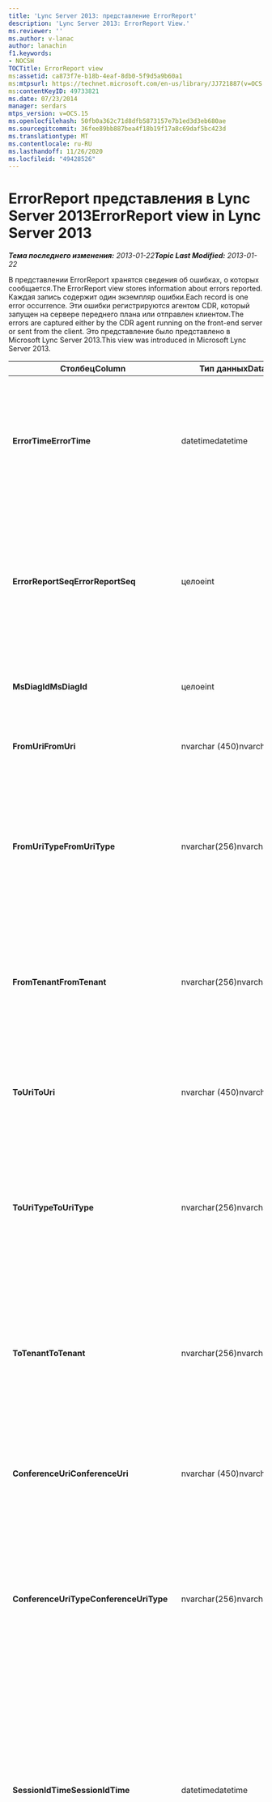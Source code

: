 ```yaml
---
title: 'Lync Server 2013: представление ErrorReport'
description: 'Lync Server 2013: ErrorReport View.'
ms.reviewer: ''
ms.author: v-lanac
author: lanachin
f1.keywords:
- NOCSH
TOCTitle: ErrorReport view
ms:assetid: ca873f7e-b18b-4eaf-8db0-5f9d5a9b60a1
ms:mtpsurl: https://technet.microsoft.com/en-us/library/JJ721887(v=OCS.15)
ms:contentKeyID: 49733821
ms.date: 07/23/2014
manager: serdars
mtps_version: v=OCS.15
ms.openlocfilehash: 50fb0a362c71d8dfb5873157e7b1ed3d3eb680ae
ms.sourcegitcommit: 36fee89bb887bea4f18b19f17a8c69daf5bc423d
ms.translationtype: MT
ms.contentlocale: ru-RU
ms.lasthandoff: 11/26/2020
ms.locfileid: "49428526"
---
```

# <a name="errorreport-view-in-lync-server-2013"></a><span data-ttu-id="eb400-103">ErrorReport представления в Lync Server 2013</span><span class="sxs-lookup"><span data-stu-id="eb400-103">ErrorReport view in Lync Server 2013</span></span>

<div data-xmlns="http://www.w3.org/1999/xhtml">

<div class="topic" data-xmlns="http://www.w3.org/1999/xhtml" data-msxsl="urn:schemas-microsoft-com:xslt" data-cs="https://msdn.microsoft.com/">

<div data-asp="https://msdn2.microsoft.com/asp">



</div>

<div id="mainSection">

<div id="mainBody"><span data-ttu-id="eb400-104">

<span> </span></span><span class="sxs-lookup"><span data-stu-id="eb400-104">

<span> </span></span></span>

<span data-ttu-id="eb400-105">_**Тема последнего изменения:** 2013-01-22_</span><span class="sxs-lookup"><span data-stu-id="eb400-105">_**Topic Last Modified:** 2013-01-22_</span></span>

<span data-ttu-id="eb400-106">В представлении ErrorReport хранятся сведения об ошибках, о которых сообщается.</span><span class="sxs-lookup"><span data-stu-id="eb400-106">The ErrorReport view stores information about errors reported.</span></span> <span data-ttu-id="eb400-107">Каждая запись содержит один экземпляр ошибки.</span><span class="sxs-lookup"><span data-stu-id="eb400-107">Each record is one error occurrence.</span></span> <span data-ttu-id="eb400-108">Эти ошибки регистрируются агентом CDR, который запущен на сервере переднего плана или отправлен клиентом.</span><span class="sxs-lookup"><span data-stu-id="eb400-108">The errors are captured either by the CDR agent running on the front-end server or sent from the client.</span></span> <span data-ttu-id="eb400-109">Это представление было представлено в Microsoft Lync Server 2013.</span><span class="sxs-lookup"><span data-stu-id="eb400-109">This view was introduced in Microsoft Lync Server 2013.</span></span>


<table>
<colgroup>
<col style="width: 33%" />
<col style="width: 33%" />
<col style="width: 33%" />
</colgroup>
<thead>
<tr class="header">
<th><span data-ttu-id="eb400-110">Столбец</span><span class="sxs-lookup"><span data-stu-id="eb400-110">Column</span></span></th>
<th><span data-ttu-id="eb400-111">Тип данных</span><span class="sxs-lookup"><span data-stu-id="eb400-111">Data Type</span></span></th>
<th><span data-ttu-id="eb400-112">Подробности</span><span class="sxs-lookup"><span data-stu-id="eb400-112">Details</span></span></th>
</tr>
</thead>
<tbody>
<tr class="odd">
<td><p><span data-ttu-id="eb400-113"><strong>ErrorTime</strong></span><span class="sxs-lookup"><span data-stu-id="eb400-113"><strong>ErrorTime</strong></span></span></p></td>
<td><p><span data-ttu-id="eb400-114">datetime</span><span class="sxs-lookup"><span data-stu-id="eb400-114">datetime</span></span></p></td>
<td><p><span data-ttu-id="eb400-115">Время возникновения ошибки.</span><span class="sxs-lookup"><span data-stu-id="eb400-115">Time of error occurred.</span></span> <span data-ttu-id="eb400-116">Используется в сочетании с ErrorReportSeq для уникальной идентификации ошибки.</span><span class="sxs-lookup"><span data-stu-id="eb400-116">Used in conjunction with ErrorReportSeq to uniquely identify an error.</span></span></p></td>
</tr>
<tr class="even">
<td><p><span data-ttu-id="eb400-117"><strong>ErrorReportSeq</strong></span><span class="sxs-lookup"><span data-stu-id="eb400-117"><strong>ErrorReportSeq</strong></span></span></p></td>
<td><p><span data-ttu-id="eb400-118">целое</span><span class="sxs-lookup"><span data-stu-id="eb400-118">int</span></span></p></td>
<td><p><span data-ttu-id="eb400-119">ИДЕНТИФИКАЦИОНный номер для идентификации ошибки.</span><span class="sxs-lookup"><span data-stu-id="eb400-119">ID number to identify the error.</span></span> <span data-ttu-id="eb400-120">Используется в сочетании с ErrorTime для уникальной идентификации ошибки.</span><span class="sxs-lookup"><span data-stu-id="eb400-120">Used in conjunction with ErrorTime to uniquely identify an error.</span></span></p></td>
</tr>
<tr class="odd">
<td><p><span data-ttu-id="eb400-121"><strong>MsDiagId</strong></span><span class="sxs-lookup"><span data-stu-id="eb400-121"><strong>MsDiagId</strong></span></span></p></td>
<td><p><span data-ttu-id="eb400-122">целое</span><span class="sxs-lookup"><span data-stu-id="eb400-122">int</span></span></p></td>
<td><p><span data-ttu-id="eb400-123">Идентификатор диагностики для отчета об ошибке.</span><span class="sxs-lookup"><span data-stu-id="eb400-123">Diagnostic ID for the error report.</span></span></p></td>
</tr>
<tr class="even">
<td><p><span data-ttu-id="eb400-124"><strong>FromUri</strong></span><span class="sxs-lookup"><span data-stu-id="eb400-124"><strong>FromUri</strong></span></span></p></td>
<td><p><span data-ttu-id="eb400-125">nvarchar (450)</span><span class="sxs-lookup"><span data-stu-id="eb400-125">nvarchar(450)</span></span></p></td>
<td><p><span data-ttu-id="eb400-126">URI пользователя, который поступил с ошибкой.</span><span class="sxs-lookup"><span data-stu-id="eb400-126">URI of the user who originated the error.</span></span></p></td>
</tr>
<tr class="odd">
<td><p><span data-ttu-id="eb400-127"><strong>FromUriType</strong></span><span class="sxs-lookup"><span data-stu-id="eb400-127"><strong>FromUriType</strong></span></span></p></td>
<td><p><span data-ttu-id="eb400-128">nvarchar(256)</span><span class="sxs-lookup"><span data-stu-id="eb400-128">nvarchar(256)</span></span></p></td>
<td><p><span data-ttu-id="eb400-129">Тип URI пользователя, который поступил на ошибку.</span><span class="sxs-lookup"><span data-stu-id="eb400-129">Type of URI of the user who originated the error.</span></span> <span data-ttu-id="eb400-130">Для получения дополнительных сведений ознакомьтесь с <a href="lync-server-2013-uritypes-table.md">таблицей UriTypes в Lync Server 2013</a> .</span><span class="sxs-lookup"><span data-stu-id="eb400-130">See the <a href="lync-server-2013-uritypes-table.md">UriTypes table in Lync Server 2013</a> for more information.</span></span></p></td>
</tr>
<tr class="even">
<td><p><span data-ttu-id="eb400-131"><strong>FromTenant</strong></span><span class="sxs-lookup"><span data-stu-id="eb400-131"><strong>FromTenant</strong></span></span></p></td>
<td><p><span data-ttu-id="eb400-132">nvarchar(256)</span><span class="sxs-lookup"><span data-stu-id="eb400-132">nvarchar(256)</span></span></p></td>
<td><p><span data-ttu-id="eb400-133">Клиент пользователя, который поступил с ошибкой.</span><span class="sxs-lookup"><span data-stu-id="eb400-133">Tenant of the user who originated the error.</span></span> <span data-ttu-id="eb400-134">Дополнительные сведения приведены в <a href="lync-server-2013-tenants-table.md">таблице "клиенты" в Lync Server 2013</a> .</span><span class="sxs-lookup"><span data-stu-id="eb400-134">See the <a href="lync-server-2013-tenants-table.md">Tenants table in Lync Server 2013</a> for more information.</span></span></p></td>
</tr>
<tr class="odd">
<td><p><span data-ttu-id="eb400-135"><strong>ToUri</strong></span><span class="sxs-lookup"><span data-stu-id="eb400-135"><strong>ToUri</strong></span></span></p></td>
<td><p><span data-ttu-id="eb400-136">nvarchar (450)</span><span class="sxs-lookup"><span data-stu-id="eb400-136">nvarchar(450)</span></span></p></td>
<td><p><span data-ttu-id="eb400-137">Универсальный код ресурса (URI) пользователя, который является целью отчета об ошибке.</span><span class="sxs-lookup"><span data-stu-id="eb400-137">URI of the user who was the target of the error report.</span></span></p></td>
</tr>
<tr class="even">
<td><p><span data-ttu-id="eb400-138"><strong>ToUriType</strong></span><span class="sxs-lookup"><span data-stu-id="eb400-138"><strong>ToUriType</strong></span></span></p></td>
<td><p><span data-ttu-id="eb400-139">nvarchar(256)</span><span class="sxs-lookup"><span data-stu-id="eb400-139">nvarchar(256)</span></span></p></td>
<td><p><span data-ttu-id="eb400-140">Тип URI пользователя, который является конечным лицом отчета об ошибке.</span><span class="sxs-lookup"><span data-stu-id="eb400-140">Type of URI of the user who target of the error report.</span></span> <span data-ttu-id="eb400-141">Для получения дополнительных сведений ознакомьтесь с таблицей UriTypes.</span><span class="sxs-lookup"><span data-stu-id="eb400-141">See the UriTypes Table for more information.</span></span></p></td>
</tr>
<tr class="odd">
<td><p><span data-ttu-id="eb400-142"><strong>ToTenant</strong></span><span class="sxs-lookup"><span data-stu-id="eb400-142"><strong>ToTenant</strong></span></span></p></td>
<td><p><span data-ttu-id="eb400-143">nvarchar(256)</span><span class="sxs-lookup"><span data-stu-id="eb400-143">nvarchar(256)</span></span></p></td>
<td><p><span data-ttu-id="eb400-144">Клиент пользователя, который является конечным лицом отчета об ошибке.</span><span class="sxs-lookup"><span data-stu-id="eb400-144">Tenant of the user who target of the error report.</span></span> <span data-ttu-id="eb400-145">Дополнительные сведения приведены в <a href="lync-server-2013-tenants-table.md">таблице "клиенты" в Lync Server 2013</a> .</span><span class="sxs-lookup"><span data-stu-id="eb400-145">See the <a href="lync-server-2013-tenants-table.md">Tenants table in Lync Server 2013</a> for more information.</span></span></p></td>
</tr>
<tr class="even">
<td><p><span data-ttu-id="eb400-146"><strong>ConferenceUri</strong></span><span class="sxs-lookup"><span data-stu-id="eb400-146"><strong>ConferenceUri</strong></span></span></p></td>
<td><p><span data-ttu-id="eb400-147">nvarchar (450)</span><span class="sxs-lookup"><span data-stu-id="eb400-147">nvarchar(450)</span></span></p></td>
<td><p><span data-ttu-id="eb400-148">Универсальный код ресурса (URI) Конференции, которая была целью отчета об ошибке.</span><span class="sxs-lookup"><span data-stu-id="eb400-148">URI of the conference that was the target of the error report.</span></span></p></td>
</tr>
<tr class="odd">
<td><p><span data-ttu-id="eb400-149"><strong>ConferenceUriType</strong></span><span class="sxs-lookup"><span data-stu-id="eb400-149"><strong>ConferenceUriType</strong></span></span></p></td>
<td><p><span data-ttu-id="eb400-150">nvarchar(256)</span><span class="sxs-lookup"><span data-stu-id="eb400-150">nvarchar(256)</span></span></p></td>
<td><p><span data-ttu-id="eb400-151">Тип URI конференции, которая была целью отчета об ошибке.</span><span class="sxs-lookup"><span data-stu-id="eb400-151">URI type of the conference that was the target of the error report.</span></span> <span data-ttu-id="eb400-152">Для получения дополнительных сведений ознакомьтесь с <a href="lync-server-2013-uritypes-table.md">таблицей UriTypes в Lync Server 2013</a> .</span><span class="sxs-lookup"><span data-stu-id="eb400-152">See the <a href="lync-server-2013-uritypes-table.md">UriTypes table in Lync Server 2013</a> for more information.</span></span></p></td>
</tr>
<tr class="even">
<td><p><span data-ttu-id="eb400-153"><strong>SessionIdTime</strong></span><span class="sxs-lookup"><span data-stu-id="eb400-153"><strong>SessionIdTime</strong></span></span></p></td>
<td><p><span data-ttu-id="eb400-154">datetime</span><span class="sxs-lookup"><span data-stu-id="eb400-154">datetime</span></span></p></td>
<td><p><span data-ttu-id="eb400-155">Время запроса сеанса, в котором был создан отчет об ошибке.</span><span class="sxs-lookup"><span data-stu-id="eb400-155">Time of session request that originated the error report.</span></span> <span data-ttu-id="eb400-156">Используется в сочетании с SessionIdSeq для уникальной идентификации сеанса.</span><span class="sxs-lookup"><span data-stu-id="eb400-156">Used in conjunction with SessionIdSeq to uniquely identify a session.</span></span> <span data-ttu-id="eb400-157">Дополнительные сведения приведены <a href="lync-server-2013-dialogs-table.md">в таблице диалоговые окна Lync Server 2013</a> .</span><span class="sxs-lookup"><span data-stu-id="eb400-157">See the <a href="lync-server-2013-dialogs-table.md">Dialogs table in Lync Server 2013</a> for more information.</span></span></p></td>
</tr>
<tr class="odd">
<td><p><span data-ttu-id="eb400-158"><strong>SessionIdSeq</strong></span><span class="sxs-lookup"><span data-stu-id="eb400-158"><strong>SessionIdSeq</strong></span></span></p></td>
<td><p><span data-ttu-id="eb400-159">целое</span><span class="sxs-lookup"><span data-stu-id="eb400-159">int</span></span></p></td>
<td><p><span data-ttu-id="eb400-160">ИДЕНТИФИКАЦИОНный номер для идентификации запроса на сеанс, который является источником отчета об ошибке.</span><span class="sxs-lookup"><span data-stu-id="eb400-160">ID number to identify the session request that originated the error report.</span></span> <span data-ttu-id="eb400-161">Используется в сочетании с SessionIdTime для уникальной идентификации сеанса.</span><span class="sxs-lookup"><span data-stu-id="eb400-161">Used in conjunction with SessionIdTime to uniquely identify a session.</span></span> <span data-ttu-id="eb400-162">Дополнительные сведения приведены <a href="lync-server-2013-dialogs-table.md">в таблице диалоговые окна Lync Server 2013</a> .</span><span class="sxs-lookup"><span data-stu-id="eb400-162">See the <a href="lync-server-2013-dialogs-table.md">Dialogs table in Lync Server 2013</a> for more information.</span></span></p></td>
</tr>
<tr class="even">
<td><p><span data-ttu-id="eb400-163"><strong>DialogId</strong></span><span class="sxs-lookup"><span data-stu-id="eb400-163"><strong>DialogId</strong></span></span></p></td>
<td><p><span data-ttu-id="eb400-164">varstring (775)</span><span class="sxs-lookup"><span data-stu-id="eb400-164">varstring(775)</span></span></p></td>
<td><p><span data-ttu-id="eb400-165">ИДЕНТИФИКАТОР диалогового окна SIP сеанса, на который поступила ошибка.</span><span class="sxs-lookup"><span data-stu-id="eb400-165">SIP dialog ID of session that originated the error.</span></span> <span data-ttu-id="eb400-166">Формат:</span><span class="sxs-lookup"><span data-stu-id="eb400-166">The format is:</span></span></p>
<p><span data-ttu-id="eb400-167">диалоговое окно; тег "from-Tag"</span><span class="sxs-lookup"><span data-stu-id="eb400-167">dialog;from-tag;to-tag</span></span></p>
<p><span data-ttu-id="eb400-168">Эти данные можно преобразовать в текстовый формат, используя следующий синтаксис:</span><span class="sxs-lookup"><span data-stu-id="eb400-168">This data can be converted to text format by using this syntax:</span></span></p>
<p><span data-ttu-id="eb400-169">Cast (CAST (ExternalId AS varbinary (max)) AS varchar (max))</span><span class="sxs-lookup"><span data-stu-id="eb400-169">cast(cast(ExternalId as varbinary(max)) as varchar(max))</span></span></p></td>
</tr>
<tr class="odd">
<td><p><span data-ttu-id="eb400-170"><strong>ClientVersion</strong></span><span class="sxs-lookup"><span data-stu-id="eb400-170"><strong>ClientVersion</strong></span></span></p></td>
<td><p><span data-ttu-id="eb400-171">nvarchar(256)</span><span class="sxs-lookup"><span data-stu-id="eb400-171">nvarchar(256)</span></span></p></td>
<td><p><span data-ttu-id="eb400-172">Версия клиента, используемая пользователем, который поступил с ошибкой.</span><span class="sxs-lookup"><span data-stu-id="eb400-172">Version of client used by the user who originated the error.</span></span></p></td>
</tr>
<tr class="even">
<td><p><span data-ttu-id="eb400-173"><strong>ClientType</strong></span><span class="sxs-lookup"><span data-stu-id="eb400-173"><strong>ClientType</strong></span></span></p></td>
<td><p><span data-ttu-id="eb400-174">целое</span><span class="sxs-lookup"><span data-stu-id="eb400-174">int</span></span></p></td>
<td><p><span data-ttu-id="eb400-175">Клиент, использованный пользователем, который поступил с ошибкой.</span><span class="sxs-lookup"><span data-stu-id="eb400-175">Client used by the user who originated the error.</span></span> <span data-ttu-id="eb400-176">Дополнительные сведения вы увидите <a href="lync-server-2013-useragentdef-table.md">в таблице UserAgentDef в Lync Server 2013</a> .</span><span class="sxs-lookup"><span data-stu-id="eb400-176">See the <a href="lync-server-2013-useragentdef-table.md">UserAgentDef table in Lync Server 2013</a> for more details.</span></span></p></td>
</tr>
<tr class="odd">
<td><p><span data-ttu-id="eb400-177"><strong>ClientCategory</strong></span><span class="sxs-lookup"><span data-stu-id="eb400-177"><strong>ClientCategory</strong></span></span></p></td>
<td><p><span data-ttu-id="eb400-178">nvarchar (64)</span><span class="sxs-lookup"><span data-stu-id="eb400-178">nvarchar(64)</span></span></p></td>
<td><p><span data-ttu-id="eb400-179">Имя категории клиента, используемой пользователем, который поступил с ошибкой.</span><span class="sxs-lookup"><span data-stu-id="eb400-179">Name of the category of the client used by the user who originated the error.</span></span></p></td>
</tr>
<tr class="even">
<td><p><span data-ttu-id="eb400-180"><strong>Источник</strong></span><span class="sxs-lookup"><span data-stu-id="eb400-180"><strong>Source</strong></span></span></p></td>
<td><p><span data-ttu-id="eb400-181">nvarchar(256)</span><span class="sxs-lookup"><span data-stu-id="eb400-181">nvarchar(256)</span></span></p></td>
<td><p><span data-ttu-id="eb400-182">Имя сервера, отправившего ошибку (при отправке отчета из серверного компонента).</span><span class="sxs-lookup"><span data-stu-id="eb400-182">Name of server that originated the error (if report was sent from a server component).</span></span></p></td>
</tr>
<tr class="odd">
<td><p><span data-ttu-id="eb400-183"><strong>Приложение</strong></span><span class="sxs-lookup"><span data-stu-id="eb400-183"><strong>Application</strong></span></span></p></td>
<td><p><span data-ttu-id="eb400-184">nvarchar(256)</span><span class="sxs-lookup"><span data-stu-id="eb400-184">nvarchar(256)</span></span></p></td>
<td><p><span data-ttu-id="eb400-185">Имя приложения, которое поступило об ошибке (при отправке отчета из серверного компонента).</span><span class="sxs-lookup"><span data-stu-id="eb400-185">Name of application that originated the error (if report was sent from a server component).</span></span></p></td>
</tr>
<tr class="even">
<td><p><span data-ttu-id="eb400-186"><strong>ResponseCode</strong></span><span class="sxs-lookup"><span data-stu-id="eb400-186"><strong>ResponseCode</strong></span></span></p></td>
<td><p><span data-ttu-id="eb400-187">целое</span><span class="sxs-lookup"><span data-stu-id="eb400-187">int</span></span></p></td>
<td><p><span data-ttu-id="eb400-188">Код ответа SIP в сеанс сообщения SIP с отчетом об ошибке.</span><span class="sxs-lookup"><span data-stu-id="eb400-188">SIP response code to the session of the SIP message containing the error report.</span></span></p></td>
</tr>
<tr class="odd">
<td><p><span data-ttu-id="eb400-189"><strong>RequestType</strong></span><span class="sxs-lookup"><span data-stu-id="eb400-189"><strong>RequestType</strong></span></span></p></td>
<td><p><span data-ttu-id="eb400-190">varchar (max)</span><span class="sxs-lookup"><span data-stu-id="eb400-190">varchar(max)</span></span></p></td>
<td><p><span data-ttu-id="eb400-191">Тип запроса, который завершился сбоем.</span><span class="sxs-lookup"><span data-stu-id="eb400-191">Type of request that failed.</span></span></p></td>
</tr>
<tr class="even">
<td><p><span data-ttu-id="eb400-192"><strong>Контента</strong></span><span class="sxs-lookup"><span data-stu-id="eb400-192"><strong>ContentType</strong></span></span></p></td>
<td><p><span data-ttu-id="eb400-193">varchar (max)</span><span class="sxs-lookup"><span data-stu-id="eb400-193">varchar(max)</span></span></p></td>
<td><p><span data-ttu-id="eb400-194">Тип контента запроса, который завершился сбоем.</span><span class="sxs-lookup"><span data-stu-id="eb400-194">Content type of the request that failed.</span></span></p></td>
</tr>
<tr class="odd">
<td><p><span data-ttu-id="eb400-195"><strong>CallType</strong></span><span class="sxs-lookup"><span data-stu-id="eb400-195"><strong>CallType</strong></span></span></p></td>
<td><p><span data-ttu-id="eb400-196">nvarchar(256)</span><span class="sxs-lookup"><span data-stu-id="eb400-196">nvarchar(256)</span></span></p></td>
<td><p><span data-ttu-id="eb400-197">Тип сеанса.</span><span class="sxs-lookup"><span data-stu-id="eb400-197">Type of session.</span></span> <span data-ttu-id="eb400-198">Для получения дополнительных сведений ознакомьтесь с <a href="lync-server-2013-calltype-table.md">таблицей CallType в Lync Server 2013</a> .</span><span class="sxs-lookup"><span data-stu-id="eb400-198">See the <a href="lync-server-2013-calltype-table.md">CallType table in Lync Server 2013</a> for more information.</span></span></p></td>
</tr>
<tr class="even">
<td><p><span data-ttu-id="eb400-199"><strong>TelemetryId</strong></span><span class="sxs-lookup"><span data-stu-id="eb400-199"><strong>TelemetryId</strong></span></span></p></td>
<td><p><span data-ttu-id="eb400-200">идентификатора</span><span class="sxs-lookup"><span data-stu-id="eb400-200">uniqueidentifier</span></span></p></td>
<td><p><span data-ttu-id="eb400-201">Уникальный идентификатор, соответствующий сведениям о времени соединения для различных компонентов, участвующих в Конференции.</span><span class="sxs-lookup"><span data-stu-id="eb400-201">Unique identifier correlating join time information for the different components involved in a conference.</span></span></p></td>
</tr>
<tr class="odd">
<td><p><span data-ttu-id="eb400-202"><strong>SetupTime</strong></span><span class="sxs-lookup"><span data-stu-id="eb400-202"><strong>SetupTime</strong></span></span></p></td>
<td><p><span data-ttu-id="eb400-203">целое</span><span class="sxs-lookup"><span data-stu-id="eb400-203">int</span></span></p></td>
<td><p><span data-ttu-id="eb400-204">Время (в миллисекундах), требуемое конкретным компонентом для присоединения к Конференции.</span><span class="sxs-lookup"><span data-stu-id="eb400-204">Time (in milliseconds) required for a specific component to join a conference.</span></span></p></td>
</tr>
<tr class="even">
<td><p><span data-ttu-id="eb400-205"><strong>IsCapturedByServer</strong></span><span class="sxs-lookup"><span data-stu-id="eb400-205"><strong>IsCapturedByServer</strong></span></span></p></td>
<td><p><span data-ttu-id="eb400-206">бит</span><span class="sxs-lookup"><span data-stu-id="eb400-206">bit</span></span></p></td>
<td><p><span data-ttu-id="eb400-207">Указывает, был ли отчет об ошибке записан агентом CDR, запущенным на сервере переднего плана или отправлен клиентом.</span><span class="sxs-lookup"><span data-stu-id="eb400-207">Indicates whether the error report was captured by the CDR agent running on the Front End server, or sent by the client.</span></span></p></td>
</tr>
<tr class="odd">
<td><p><span data-ttu-id="eb400-208"><strong>Пометка</strong></span><span class="sxs-lookup"><span data-stu-id="eb400-208"><strong>Flag</strong></span></span></p></td>
<td><p><span data-ttu-id="eb400-209">smallint</span><span class="sxs-lookup"><span data-stu-id="eb400-209">smallint</span></span></p></td>
<td><p><span data-ttu-id="eb400-210">Зарезервировано для будущего использования.</span><span class="sxs-lookup"><span data-stu-id="eb400-210">Reserved for future use.</span></span></p></td>
</tr>
<tr class="even">
<td><p><span data-ttu-id="eb400-211"><strong>MsDiagHeader</strong></span><span class="sxs-lookup"><span data-stu-id="eb400-211"><strong>MsDiagHeader</strong></span></span></p></td>
<td><p><span data-ttu-id="eb400-212">varchar (max)</span><span class="sxs-lookup"><span data-stu-id="eb400-212">varchar(max)</span></span></p></td>
<td><p><span data-ttu-id="eb400-213">Дополнительные сведения об ошибке.</span><span class="sxs-lookup"><span data-stu-id="eb400-213">Additional information about the error.</span></span></p></td>
</tr>
<tr class="odd">
<td><p><span data-ttu-id="eb400-214"><strong>FrontEnd</strong></span><span class="sxs-lookup"><span data-stu-id="eb400-214"><strong>FrontEnd</strong></span></span></p></td>
<td><p><span data-ttu-id="eb400-215">nvarchar</span><span class="sxs-lookup"><span data-stu-id="eb400-215">nvarchar</span></span></p></td>
<td><p><span data-ttu-id="eb400-216">Полное доменное имя сервера переднего плана, отправившего отчет.</span><span class="sxs-lookup"><span data-stu-id="eb400-216">Fully qualified domain name of the Front End server that submitted the report.</span></span></p></td>
</tr>
<tr class="even">
<td><p><span data-ttu-id="eb400-217"><strong>Pool</strong></span><span class="sxs-lookup"><span data-stu-id="eb400-217"><strong>Pool</strong></span></span></p></td>
<td><p><span data-ttu-id="eb400-218">nvarchar</span><span class="sxs-lookup"><span data-stu-id="eb400-218">nvarchar</span></span></p></td>
<td><p><span data-ttu-id="eb400-219">Полное доменное имя пула, содержащего сервер переднего плана, отправивший отчет.</span><span class="sxs-lookup"><span data-stu-id="eb400-219">Fully qualified domain name of the pool containing the Front End server that submitted the report.</span></span></p></td>
</tr>
</tbody>
</table><span data-ttu-id="eb400-220">


</div>

<span> </span>

</div>

</div>

</span><span class="sxs-lookup"><span data-stu-id="eb400-220">


</div>

<span> </span>

</div>

</div>

</span></span></div>

